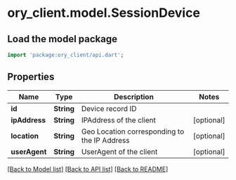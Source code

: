 # ory_client.model.SessionDevice

## Load the model package
```dart
import 'package:ory_client/api.dart';
```

## Properties
Name | Type | Description | Notes
------------ | ------------- | ------------- | -------------
**id** | **String** | Device record ID | 
**ipAddress** | **String** | IPAddress of the client | [optional] 
**location** | **String** | Geo Location corresponding to the IP Address | [optional] 
**userAgent** | **String** | UserAgent of the client | [optional] 

[[Back to Model list]](../README.md#documentation-for-models) [[Back to API list]](../README.md#documentation-for-api-endpoints) [[Back to README]](../README.md)


